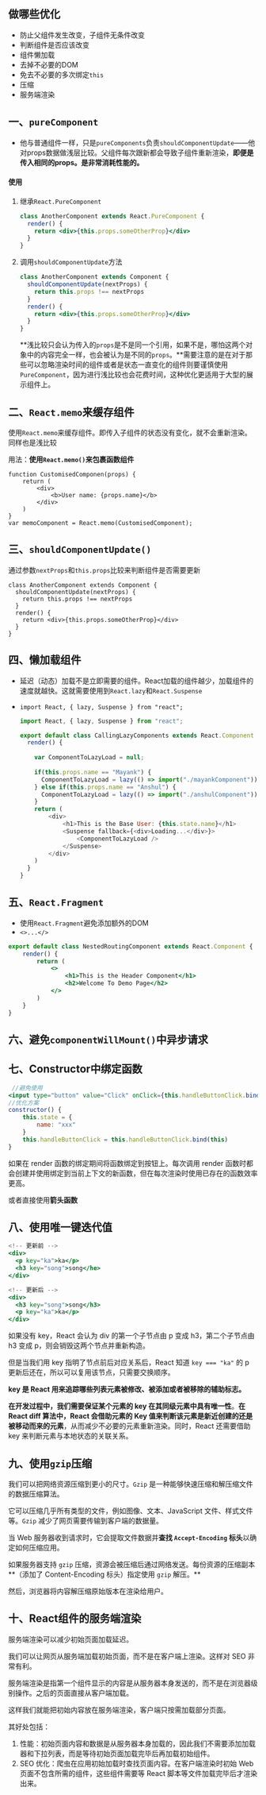 ## 做哪些优化

* 防止父组件发生改变，子组件无条件改变
* 判断组件是否应该改变
* 组件懒加载
* 去掉不必要的DOM
* 免去不必要的多次绑定`this`
* 压缩
* 服务端渲染

## 一、`pureComponent`

* 他与普通组件一样，只是`pureComponents`负责`shouldComponentUpdate`——他对props数据做浅层比较。父组件每次跟新都会导致子组件重新渲染，**即便是传入相同的props。是非常消耗性能的。**

#### 使用

1. 继承`React.PureComponent`

   ```jsx
   class AnotherComponent extends React.PureComponent {
     render() {
       return <div>{this.props.someOtherProp}</div>
     }
   }
   ```

2. 调用`shouldComponentUpdate`方法

   ```jsx
   class AnotherComponent extends Component {
     shouldComponentUpdate(nextProps) {
       return this.props !== nextProps
     }
     render() {
       return <div>{this.props.someOtherProp}</div>   
     }
   }
   ```

   **浅比较只会认为传入的`props`是不是同一个引用，如果不是，哪怕这两个对象中的内容完全一样，也会被认为是不同的`props`。**需要注意的是在对于那些可以忽略渲染时间的组件或者是状态一直变化的组件则要谨慎使用`PureComponent`，因为进行浅比较也会花费时间，这种优化更适用于大型的展示组件上。

## 二、`React.memo`来缓存组件

使用`React.memo`来缓存组件。即传入子组件的状态没有变化，就不会重新渲染。同样也是浅比较

用法：**使用`React.memo()`来包裹函数组件**

```
function CustomisedComponen(props) {
    return (
        <div>
            <b>User name: {props.name}</b>
        </div>
    )
}
var memoComponent = React.memo(CustomisedComponent);
```

## 三、`shouldComponentUpdate()`

通过参数`nextProps`和`this.props`比较来判断组件是否需要更新

```
class AnotherComponent extends Component {
  shouldComponentUpdate(nextProps) {
    return this.props !== nextProps
  }
  render() {
    return <div>{this.props.someOtherProp}</div>   
  }
}
```

## 四、懒加载组件

- 延迟（动态）加载不是立即需要的组件。React加载的组件越少，加载组件的速度就越快。这就需要使用到`React.lazy`和`React.Suspense`

- `import React, { lazy, Suspense } from "react";`

  ```js
  import React, { lazy, Suspense } from "react";
  
  export default class CallingLazyComponents extends React.Component {
    render() {
      
      var ComponentToLazyLoad = null;
      
      if(this.props.name == "Mayank") { 
        ComponentToLazyLoad = lazy(() => import("./mayankComponent"));
      } else if(this.props.name == "Anshul") {
        ComponentToLazyLoad = lazy(() => import("./anshulComponent"));
      }
      return (
          <div>
              <h1>This is the Base User: {this.state.name}</h1>
              <Suspense fallback={<div>Loading...</div>}>
                  <ComponentToLazyLoad />
              </Suspense>
          </div>
      )
    }
  }
  ```

## 五、`React.Fragment`

- 使用`React.Fragment`避免添加额外的DOM
- `<>...</>`

```jsx
export default class NestedRoutingComponent extends React.Component {
    render() {
        return (
            <>
                <h1>This is the Header Component</h1>
                <h2>Welcome To Demo Page</h2>
            </>
        )
    }
}
```

## 六、避免`componentWillMount()`中异步请求

## 七、Constructor中绑定函数

```jsx
 //避免使用
<input type="button" value="Click" onClick={this.handleButtonClick.bind(this)} />
//优化方案
constructor() {
    this.state = {
        name: "xxx"
    }
    this.handleButtonClick = this.handleButtonClick.bind(this)
}
```

如果在 render 函数的绑定期间将函数绑定到按钮上。每次调用 render 函数时都会创建并使用绑定到当前上下文的新函数，但在每次渲染时使用已存在的函数效率更高。

或者直接使用**箭头函数**

## 八、使用唯一键迭代值

```jsx
<!-- 更新前 -->
<div>
  <p key="ka">ka</p>
  <h3 key="song">song</he>
</div>

<!-- 更新后 -->
<div>
  <h3 key="song">song</h3>
  <p key="ka">ka</p>
</div>
```

如果没有 key，React 会认为 div 的第一个子节点由 p 变成 h3，第二个子节点由 h3 变成 p，则会销毁这两个节点并重新构造。

但是当我们用 key 指明了节点前后对应关系后，React 知道 `key === "ka"` 的 p 更新后还在，所以可以复用该节点，只需要交换顺序。

**key 是 React 用来追踪哪些列表元素被修改、被添加或者被移除的辅助标志。**

**在开发过程中，我们需要保证某个元素的 key 在其同级元素中具有唯一性**。**在 React diff 算法中，React 会借助元素的 Key 值来判断该元素是新近创建的还是被移动而来的元素**，从而减少不必要的元素重新渲染。同时，React 还需要借助 key 来判断元素与本地状态的关联关系。

## 九、使用`gzip`压缩

我们可以把网络资源压缩到更小的尺寸。`Gzip` 是一种能够快速压缩和解压缩文件的数据压缩算法。

它可以压缩几乎所有类型的文件，例如图像、文本、JavaScript 文件、样式文件等。`Gzip` 减少了网页需要传输到客户端的数据量。

当 Web 服务器收到请求时，它会提取文件数据并**查找 `Accept-Encoding` 标头**以确定如何压缩应用。

如果服务器支持 `gzip` 压缩，资源会被压缩后通过网络发送。每份资源的压缩副本**（添加了 Content-Encoding 标头）指定使用 `gzip` 解压。**

然后，浏览器将内容解压缩原始版本在渲染给用户。

## 十、React组件的服务端渲染

服务端渲染可以减少初始页面加载延迟。

我们可以让网页从服务端加载初始页面，而不是在客户端上渲染。这样对 SEO 非常有利。

服务端渲染是指第一个组件显示的内容是从服务器本身发送的，而不是在浏览器级别操作。之后的页面直接从客户端加载。

这样我们就能把初始内容放在服务端渲染，客户端只按需加载部分页面。

其好处包括：

1. 性能：初始页面内容和数据是从服务器本身加载的，因此我们不需要添加加载器和下拉列表，而是等待初始页面加载完毕后再加载初始组件。
2. SEO 优化：爬虫在应用初始加载时查找页面内容。在客户端渲染时初始 Web 页面不包含所需的组件，这些组件需要等 React 脚本等文件加载完毕后才渲染出来。